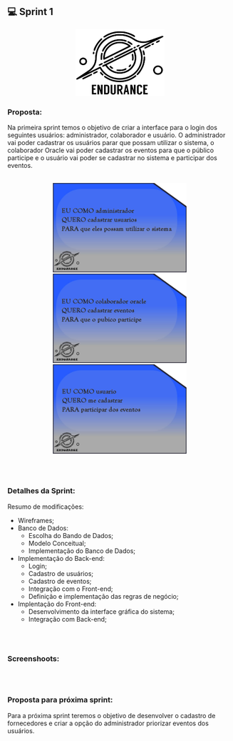 ## 💻 Sprint 1

<p align="center"> <img src="https://github.com/MaXximiles/API-4SEM/blob/main/Documenta%C3%A7%C3%A3o/logo%20com%20nome.png"height=150 width=200> </p> 


### Proposta:
Na primeira sprint temos o objetivo de criar a interface para o login dos seguintes usuários: administrador, colaborador e usuário. O administrador vai poder cadastrar os usuários parar que possam utilizar o sistema, o colaborador Oracle vai poder cadastrar os eventos para que o público participe e o usuário vai poder se cadastrar no sistema e participar dos eventos. 
<p align=center> 
</br><img src="https://raw.githubusercontent.com/MaXximiles/API-4SEM/main/Documenta%C3%A7%C3%A3o/User%20Story%20Cards/story%20card%201.jpg?raw=true" width=300 height=200>
<img src="https://raw.githubusercontent.com/MaXximiles/API-4SEM/main/Documenta%C3%A7%C3%A3o/User%20Story%20Cards/story%20card%204.jpg?raw=true" width=300 height=200>
<img src="https://raw.githubusercontent.com/MaXximiles/API-4SEM/main/Documenta%C3%A7%C3%A3o/User%20Story%20Cards/story%20card%208.jpg?raw=true" width=300 height=200>


</p></br><h1></h1>


### Detalhes da Sprint:

Resumo de modificações:
- Wireframes;
- Banco de Dados:
  - Escolha do Bando de Dados;
  - Modelo Conceitual;
  - Implementação do Banco de Dados;
- Implementação do Back-end:
  - Login;
  - Cadastro de usuários;
  - Cadastro de eventos;
  - Integração com o Front-end;
  - Definição e implementação das regras de negócio;
- Implentação do Front-end:
  - Desenvolvimento da interface gráfica do sistema;
  - Integração com Back-end;
 


</p></br><h1></h1>

### Screenshoots:



</p></br><h1></h1>


### Proposta para próxima sprint:
Para a próxima sprint teremos o objetivo de desenvolver o cadastro de fornecedores e criar a opção do administrador priorizar eventos dos usuários.









